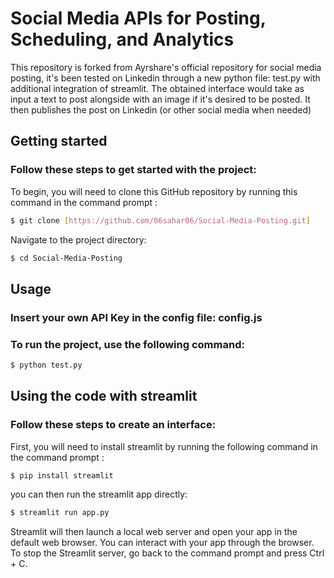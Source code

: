 # Social Media APIs for Posting, Scheduling, and Analytics

This repository is forked from Ayrshare's official repository for social media posting, it's been tested on Linkedin through a new python file: test.py with additional integration of streamlit.
The obtained interface would take as input a text to post alongside with an image if it's desired to be posted.
It then publishes the post on Linkedin (or other social media when needed)

## Getting started
### Follow these steps to get started with the project:
To begin, you will need to clone this GitHub repository by running this command in the command prompt :
```bash
$ git clone [https://github.com/06sahar06/Social-Media-Posting.git]
```
Navigate to the project directory:
```bash 
$ cd Social-Media-Posting
```

## Usage
### Insert your own API Key in the config file: config.js

### To run the project, use the following command:
```bash
$ python test.py
```


## Using the code with streamlit
### Follow these steps to create an interface:
First, you will need to install streamlit by running the following command in the command prompt :
```bash
$ pip install streamlit
```
you can then run the streamlit app directly:
```bash
$ streamlit run app.py
```
Streamlit will then launch a local web server and open your app in the default web browser. You can interact with your app through the browser.
To stop the Streamlit server, go back to the command prompt and press Ctrl + C.
